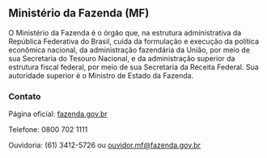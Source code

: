 Ministério da Fazenda (MF)
---

O Ministério da Fazenda é o órgão que, na estrutura administrativa da República Federativa do Brasil, cuida da
formulação e execução da política econômica nacional, da administração fazendária da União, por meio de sua
Secretaria do Tesouro Nacional, e da administração superior da estrutura fiscal federal, por meio de sua Secretaria da
Receita Federal. Sua autoridade superior é o Ministro de Estado da Fazenda.

### Contato

Página oficial: [fazenda.gov.br](http://fazenda.gov.br/)

Telefone: 0800 702 1111

Ouvidoria: (61) 3412-5726 ou [ouvidor.mf@fazenda.gov.br](mailto:ouvidor.mf@fazenda.gov.br)

<script type="application/ld+json">
{ "@context" : "http://schema.org",
  "@type" : "GovernmentOrganization",
  "name": "Ministério da Fazenda",
  "url" : "http://fazenda.gov.br",
  "contactPoint" : [
    {
      "@type": "ContactPoint",
      "telephone" : "+55 0800 702 1111",
      "email": "ouvidor.mf@fazenda.gov.br",
      "url": "http://fazenda.gov.br/clientes/portalmf/portalmf/ouvidoria",
      "contactType" : "customer service"
    }]}
</script>